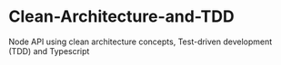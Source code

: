 # Clean-Architecture-and-TDD
Node API using clean architecture concepts, Test-driven development (TDD) and Typescript
